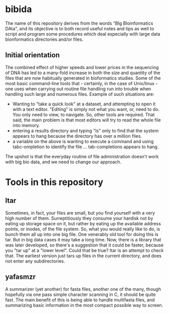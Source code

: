 bibida
======

The name of this repository derives from the words "BIg BIoinformatics DAta", and its objective is to both record useful notes and tips as well to script and program some procedures which deal especially with large data bionformatics directories and/or files.

## Initial orientation

The combined effect of higher speeds and lower prices in the sequencing of DNA has led to a many-fold increase in both the size and quantity of the files that are now habitually generated in bioformatics studies. Some of the most basic command-line tools that - certainly, in the case of Unix/linux - one uses when carrying out routine file handling run into trouble when handling such large and numerous files. Example of such situations are:

* Wanting to "take a quick look" at a dataset, and attempting to open it with a text editor. "Editing" is simply not what you want, or, need to do. You only need to view, to navigate. So, other tools are required. That said, the main problem is that most editors will try to read the whole file into memory.
* entering a results directory and typing "ls" only to find that the system appears to hang because the directory has over a million files.
* a variable on the above is wanting to execute a command and using tabc-ompletion to identify the file ... tab-completions appears to hang.

The upshot is that the everyday routine of file administration doesn't work with big bio data, and we need to change our approach.

# Tools in this repository

## ltar
Sometimes, in fact, your files are small, but you find yourself with a very high number of them. Surreptitiously they consume your hardisk not by eating up storage space on it, but rather by eating up the available address points, or inodes, of the file system. So, what you would really like to do, is bunch them all up into one big file. One venerably old tool for doing this is tar. But in big data cases it may take a long time. Now, there is a library that was later developed, so there's a suggestion that it could be faster, because you "tar up" at a "lower level". Could that be true? ltar is an attempt to check that. The earliest version just tars up files in the current directory, and does not enter any subdirectories.

## yafasmzr
A summarizer (yet another) for fasta files, another one of the many, though hopefully via one pass simple character scanning in C, it should be quite fast. The main benefit of this is being able to handle multifasta files, and summarizing basic information in the most compact possible way to screen.
